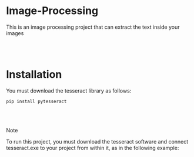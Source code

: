 # Image-Processing
This is an image processing project that can extract the text inside your images

<br>
<br>

# Installation  
You must download the tesseract library as follows:<br>

```Markdown
pip install pytesseract
```

<br>
<br>

> [!NOTE]
> To run this project, you must download the tesseract software and connect tesseract.exe to your project from within it, as in the following example:



